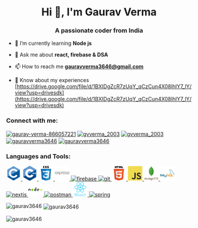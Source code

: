 <h1 align="center">Hi 👋, I'm Gaurav Verma</h1>
<h3 align="center">A passionate coder from India</h3>


- 🌱 I’m currently learning **Node js**

- 💬 Ask me about **react, firebase & DSA**

- 📫 How to reach me **gauravverma3646@gmail.com**

- 📄 Know about my experiences [https://drive.google.com/file/d/1BXIDgZcR7zUqY_qCzCun4X08IhlY7_lY/view?usp=drivesdk](https://drive.google.com/file/d/1BXIDgZcR7zUqY_qCzCun4X08IhlY7_lY/view?usp=drivesdk)

<h3 align="left">Connect with me:</h3>
<p align="left">
<a href="https://linkedin.com/in/gaurav-verma-866057221" target="blank"><img align="center" src="https://raw.githubusercontent.com/rahuldkjain/github-profile-readme-generator/master/src/images/icons/Social/linked-in-alt.svg" alt="gaurav-verma-866057221" height="30" width="40" /></a>
<a href="https://www.codechef.com/users/gvverma_2003" target="blank"><img align="center" src="https://cdn.jsdelivr.net/npm/simple-icons@3.1.0/icons/codechef.svg" alt="gvverma_2003" height="30" width="40" /></a>
<a href="https://codeforces.com/profile/gvverma_2003" target="blank"><img align="center" src="https://raw.githubusercontent.com/rahuldkjain/github-profile-readme-generator/master/src/images/icons/Social/codeforces.svg" alt="gvverma_2003" height="30" width="40" /></a>
<a href="https://www.leetcode.com/gauravverma3646" target="blank"><img align="center" src="https://raw.githubusercontent.com/rahuldkjain/github-profile-readme-generator/master/src/images/icons/Social/leet-code.svg" alt="gauravverma3646" height="30" width="40" /></a>
<a href="https://auth.geeksforgeeks.org/user/gauravverma3646" target="blank"><img align="center" src="https://raw.githubusercontent.com/rahuldkjain/github-profile-readme-generator/master/src/images/icons/Social/geeks-for-geeks.svg" alt="gauravverma3646" height="30" width="40" /></a>
</p>

<h3 align="left">Languages and Tools:</h3>
<p align="left"> <a href="https://www.cprogramming.com/" target="_blank" rel="noreferrer"> <img src="https://raw.githubusercontent.com/devicons/devicon/master/icons/c/c-original.svg" alt="c" width="40" height="40"/> </a> <a href="https://www.w3schools.com/cpp/" target="_blank" rel="noreferrer"> <img src="https://raw.githubusercontent.com/devicons/devicon/master/icons/cplusplus/cplusplus-original.svg" alt="cplusplus" width="40" height="40"/> </a> <a href="https://www.w3schools.com/css/" target="_blank" rel="noreferrer"> <img src="https://raw.githubusercontent.com/devicons/devicon/master/icons/css3/css3-original-wordmark.svg" alt="css3" width="40" height="40"/> </a> <a href="https://expressjs.com" target="_blank" rel="noreferrer"> <img src="https://raw.githubusercontent.com/devicons/devicon/master/icons/express/express-original-wordmark.svg" alt="express" width="40" height="40"/> </a> <a href="https://firebase.google.com/" target="_blank" rel="noreferrer"> <img src="https://www.vectorlogo.zone/logos/firebase/firebase-icon.svg" alt="firebase" width="40" height="40"/> </a> <a href="https://git-scm.com/" target="_blank" rel="noreferrer"> <img src="https://www.vectorlogo.zone/logos/git-scm/git-scm-icon.svg" alt="git" width="40" height="40"/> </a> <a href="https://www.w3.org/html/" target="_blank" rel="noreferrer"> <img src="https://raw.githubusercontent.com/devicons/devicon/master/icons/html5/html5-original-wordmark.svg" alt="html5" width="40" height="40"/> </a> <a href="https://developer.mozilla.org/en-US/docs/Web/JavaScript" target="_blank" rel="noreferrer"> <img src="https://raw.githubusercontent.com/devicons/devicon/master/icons/javascript/javascript-original.svg" alt="javascript" width="40" height="40"/> </a> <a href="https://www.mongodb.com/" target="_blank" rel="noreferrer"> <img src="https://raw.githubusercontent.com/devicons/devicon/master/icons/mongodb/mongodb-original-wordmark.svg" alt="mongodb" width="40" height="40"/> </a> <a href="https://www.mysql.com/" target="_blank" rel="noreferrer"> <img src="https://raw.githubusercontent.com/devicons/devicon/master/icons/mysql/mysql-original-wordmark.svg" alt="mysql" width="40" height="40"/> </a> <a href="https://nextjs.org/" target="_blank" rel="noreferrer"> <img src="https://cdn.worldvectorlogo.com/logos/nextjs-2.svg" alt="nextjs" width="40" height="40"/> </a> <a href="https://nodejs.org" target="_blank" rel="noreferrer"> <img src="https://raw.githubusercontent.com/devicons/devicon/master/icons/nodejs/nodejs-original-wordmark.svg" alt="nodejs" width="40" height="40"/> </a> <a href="https://postman.com" target="_blank" rel="noreferrer"> <img src="https://www.vectorlogo.zone/logos/getpostman/getpostman-icon.svg" alt="postman" width="40" height="40"/> </a> <a href="https://reactjs.org/" target="_blank" rel="noreferrer"> <img src="https://raw.githubusercontent.com/devicons/devicon/master/icons/react/react-original-wordmark.svg" alt="react" width="40" height="40"/> </a> <a href="https://spring.io/" target="_blank" rel="noreferrer"> <img src="https://www.vectorlogo.zone/logos/springio/springio-icon.svg" alt="spring" width="40" height="40"/> </a> </p>

<p><img align="left" src="https://github-readme-stats.vercel.app/api/top-langs?username=gaurav3646&show_icons=true&locale=en&layout=compact" alt="gaurav3646" /></p>

<p>&nbsp;<img align="center" src="https://github-readme-stats.vercel.app/api?username=gaurav3646&show_icons=true&locale=en" alt="gaurav3646" /></p>

<p><img align="center" src="https://github-readme-streak-stats.herokuapp.com/?user=gaurav3646&" alt="gaurav3646" /></p>
